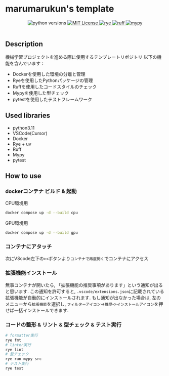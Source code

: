 # marumarukun's template

<center>

<!-- ![image.png](docs/logo.png) -->

</center>

<div align="center">
    <img alt="python versions" src="https://img.shields.io/badge/python-3.11-blue?color=5271FF">
    <a href="https://opensource.org/licenses/MIT">
        <img alt="MIT License" src="https://img.shields.io/badge/license-MIT-green?color=5271FF">
    </a>
    <a href="https://github.com/astral-sh/rye">
        <img alt="rye" src="https://img.shields.io/badge/package%20manager-rye-blue?color=5271FF">
    </a>
    <a href="https://github.com/PyCQA/flake8">
        <img alt="ruff" src="https://img.shields.io/badge/code%20style-ruff-000000.svg?color=5271FF">
    </a>
    <a href="https://github.com/python/mypy">
        <img alt="mypy" src="https://img.shields.io/badge/typing-mypy-blue?color=5271FF">
    </a>
</div>
<br />


## Description

機械学習プロジェクトを進める際に使用するテンプレートリポジトリ
以下の機能を含んでいます：

- Dockerを使用した環境の分離と管理
- Ryeを使用したPythonパッケージの管理
- Ruffを使用したコードスタイルのチェック
- Mypyを使用した型チェック
- pytestを使用したテストフレームワーク

## Used libraries

- python3.11
- VSCode(Cursor)
- Docker
- Rye + uv
- Ruff
- Mypy
- pytest
## How to use

### dockerコンテナ ビルド & 起動

CPU環境用

```bash
docker compose up -d --build cpu
```

GPU環境用

```bash
docker compose up -d --build gpu
```

### コンテナにアタッチ

次にVScode左下の`><`ボタンより`コンテナで再度開く`でコンテナにアクセス

### 拡張機能インストール

無事コンテナが開いたら, 「拡張機能の推奨事項があります」という通知が出ると思います.
この通知を許可すると, `.vscode/extensions.json`に記載されている拡張機能が自動的にインストールされます.
もし通知が出なかった場合は, 左のメニューから`拡張機能`を選択し, `フィルターアイコン`->`推奨`‐>`インストールアイコン`を押せば一括インストールできます.


### コードの整形 & リント & 型チェック & テスト実行
```bash
# formatter実行
rye fmt
# linter実行
rye lint
# 型チェック
rye run mypy src
# テスト実行
rye test
